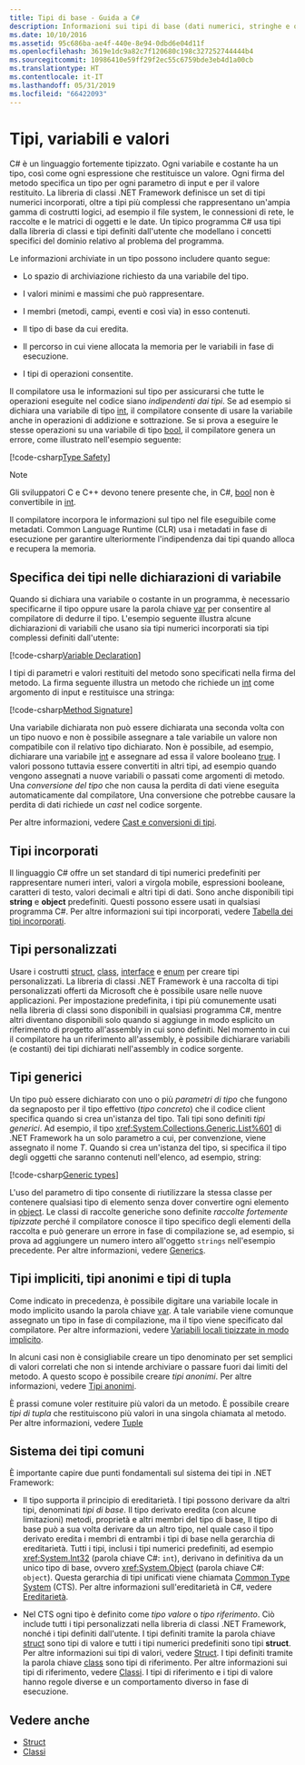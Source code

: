 ```yaml
---
title: Tipi di base - Guida a C#
description: Informazioni sui tipi di base (dati numerici, stringhe e oggetto) in tutti i programmi C#
ms.date: 10/10/2016
ms.assetid: 95c686ba-ae4f-440e-8e94-0dbd6e04d11f
ms.openlocfilehash: 3619e1dc9a82c7f120680c198c327252744444b4
ms.sourcegitcommit: 10986410e59ff29f2ec55c6759bde3eb4d1a00cb
ms.translationtype: HT
ms.contentlocale: it-IT
ms.lasthandoff: 05/31/2019
ms.locfileid: "66422093"
---
```

# <a name="types-variables-and-values"></a>Tipi, variabili e valori

C# è un linguaggio fortemente tipizzato. Ogni variabile e costante ha un tipo, così come ogni espressione che restituisce un valore. Ogni firma del metodo specifica un tipo per ogni parametro di input e per il valore restituito. La libreria di classi .NET Framework definisce un set di tipi numerici incorporati, oltre a tipi più complessi che rappresentano un'ampia gamma di costrutti logici, ad esempio il file system, le connessioni di rete, le raccolte e le matrici di oggetti e le date. Un tipico programma C# usa tipi dalla libreria di classi e tipi definiti dall'utente che modellano i concetti specifici del dominio relativo al problema del programma.  
  
Le informazioni archiviate in un tipo possono includere quanto segue:  
  
- Lo spazio di archiviazione richiesto da una variabile del tipo.  
  
- I valori minimi e massimi che può rappresentare.  
  
- I membri (metodi, campi, eventi e così via) in esso contenuti.  
  
- Il tipo di base da cui eredita.  
  
- Il percorso in cui viene allocata la memoria per le variabili in fase di esecuzione.  
  
- I tipi di operazioni consentite.  
  
Il compilatore usa le informazioni sul tipo per assicurarsi che tutte le operazioni eseguite nel codice siano *indipendenti dai tipi*. Se ad esempio si dichiara una variabile di tipo [int](language-reference/keywords/int.md), il compilatore consente di usare la variabile anche in operazioni di addizione e sottrazione. Se si prova a eseguire le stesse operazioni su una variabile di tipo [bool](language-reference/keywords/bool.md), il compilatore genera un errore, come illustrato nell'esempio seguente:  
  
[!code-csharp[Type Safety](../../samples/snippets/csharp/concepts/basic-types/type-safety.cs)]  
  
> [!NOTE]  
> Gli sviluppatori C e C++ devono tenere presente che, in C#, [bool](language-reference/keywords/bool.md) non è convertibile in [int](language-reference/keywords/int.md).  
  
Il compilatore incorpora le informazioni sul tipo nel file eseguibile come metadati. Common Language Runtime (CLR) usa i metadati in fase di esecuzione per garantire ulteriormente l'indipendenza dai tipi quando alloca e recupera la memoria.  

## <a name="specifying-types-in-variable-declarations"></a>Specifica dei tipi nelle dichiarazioni di variabile

Quando si dichiara una variabile o costante in un programma, è necessario specificarne il tipo oppure usare la parola chiave [var](language-reference/keywords/var.md) per consentire al compilatore di dedurre il tipo. L'esempio seguente illustra alcune dichiarazioni di variabili che usano sia tipi numerici incorporati sia tipi complessi definiti dall'utente:  
  
[!code-csharp[Variable Declaration](../../samples/snippets/csharp/concepts/basic-types/variable-declaration.cs)]  
  
I tipi di parametri e valori restituiti del metodo sono specificati nella firma del metodo. La firma seguente illustra un metodo che richiede un [int](language-reference/keywords/int.md) come argomento di input e restituisce una stringa:  
  
[!code-csharp[Method Signature](../../samples/snippets/csharp/concepts/basic-types/method-signature.cs)]  
  
Una variabile dichiarata non può essere dichiarata una seconda volta con un tipo nuovo e non è possibile assegnare a tale variabile un valore non compatibile con il relativo tipo dichiarato. Non è possibile, ad esempio, dichiarare una variabile [int](language-reference/keywords/int.md) e assegnare ad essa il valore booleano [true](language-reference/keywords/true-literal.md). I valori possono tuttavia essere convertiti in altri tipi, ad esempio quando vengono assegnati a nuove variabili o passati come argomenti di metodo. Una *conversione del tipo* che non causa la perdita di dati viene eseguita automaticamente dal compilatore, Una conversione che potrebbe causare la perdita di dati richiede un *cast* nel codice sorgente.

Per altre informazioni, vedere [Cast e conversioni di tipi](programming-guide/types/casting-and-type-conversions.md).

## <a name="built-in-types"></a>Tipi incorporati

Il linguaggio C# offre un set standard di tipi numerici predefiniti per rappresentare numeri interi, valori a virgola mobile, espressioni booleane, caratteri di testo, valori decimali e altri tipi di dati. Sono anche disponibili tipi **string** e **object** predefiniti. Questi possono essere usati in qualsiasi programma C#. Per altre informazioni sui tipi incorporati, vedere [Tabella dei tipi incorporati](language-reference/keywords/built-in-types-table.md).  
  
## <a name="custom-types"></a>Tipi personalizzati

Usare i costrutti [struct](language-reference/keywords/class.md), [class](language-reference/keywords/class.md), [interface](language-reference/keywords/interface.md) e [enum](language-reference/keywords/enum.md) per creare tipi personalizzati. La libreria di classi .NET Framework è una raccolta di tipi personalizzati offerti da Microsoft che è possibile usare nelle nuove applicazioni. Per impostazione predefinita, i tipi più comunemente usati nella libreria di classi sono disponibili in qualsiasi programma C#, mentre altri diventano disponibili solo quando si aggiunge in modo esplicito un riferimento di progetto all'assembly in cui sono definiti. Nel momento in cui il compilatore ha un riferimento all'assembly, è possibile dichiarare variabili (e costanti) dei tipi dichiarati nell'assembly in codice sorgente.
  
## <a name="generic-types"></a>Tipi generici

Un tipo può essere dichiarato con uno o più *parametri di tipo* che fungono da segnaposto per il tipo effettivo (*tipo concreto*) che il codice client specifica quando si crea un'istanza del tipo. Tali tipi sono definiti *tipi generici*. Ad esempio, il tipo <xref:System.Collections.Generic.List%601> di .NET Framework ha un solo parametro a cui, per convenzione, viene assegnato il nome *T*. Quando si crea un'istanza del tipo, si specifica il tipo degli oggetti che saranno contenuti nell'elenco, ad esempio, string:  
  
[!code-csharp[Generic types](../../samples/snippets/csharp/concepts/basic-types/generic-type.cs)]
  
L'uso del parametro di tipo consente di riutilizzare la stessa classe per contenere qualsiasi tipo di elemento senza dover convertire ogni elemento in [object](language-reference/keywords/object.md). Le classi di raccolte generiche sono definite *raccolte fortemente tipizzate* perché il compilatore conosce il tipo specifico degli elementi della raccolta e può generare un errore in fase di compilazione se, ad esempio, si prova ad aggiungere un numero intero all'oggetto `strings` nell'esempio precedente. Per altre informazioni, vedere [Generics](programming-guide/generics/index.md).

## <a name="implicit-types-anonymous-types-and-tuple-types"></a>Tipi impliciti, tipi anonimi e tipi di tupla

Come indicato in precedenza, è possibile digitare una variabile locale in modo implicito usando la parola chiave [var](language-reference/keywords/var.md). A tale variabile viene comunque assegnato un tipo in fase di compilazione, ma il tipo viene specificato dal compilatore. Per altre informazioni, vedere [Variabili locali tipizzate in modo implicito](programming-guide/classes-and-structs/implicitly-typed-local-variables.md).  
  
In alcuni casi non è consigliabile creare un tipo denominato per set semplici di valori correlati che non si intende archiviare o passare fuori dai limiti del metodo. A questo scopo è possibile creare *tipi anonimi*. Per altre informazioni, vedere [Tipi anonimi](programming-guide/classes-and-structs/anonymous-types.md).

È prassi comune voler restituire più valori da un metodo. È possibile creare *tipi di tupla* che restituiscono più valori in una singola chiamata al metodo. Per altre informazioni, vedere [Tuple](tuples.md)

## <a name="the-common-type-system"></a>Sistema dei tipi comuni

È importante capire due punti fondamentali sul sistema dei tipi in .NET Framework:  
  
- Il tipo supporta il principio di ereditarietà. I tipi possono derivare da altri tipi, denominati *tipi di base*. Il tipo derivato eredita (con alcune limitazioni) metodi, proprietà e altri membri del tipo di base, Il tipo di base può a sua volta derivare da un altro tipo, nel quale caso il tipo derivato eredita i membri di entrambi i tipi di base nella gerarchia di ereditarietà. Tutti i tipi, inclusi i tipi numerici predefiniti, ad esempio <xref:System.Int32> (parola chiave C#: `int`), derivano in definitiva da un unico tipo di base, ovvero <xref:System.Object> (parola chiave C#: `object`). Questa gerarchia di tipi unificati viene chiamata [Common Type System](../standard/common-type-system.md) (CTS). Per altre informazioni sull'ereditarietà in C#, vedere [Ereditarietà](programming-guide/classes-and-structs/inheritance.md).  
  
- Nel CTS ogni tipo è definito come *tipo valore* o *tipo riferimento*. Ciò include tutti i tipi personalizzati nella libreria di classi .NET Framework, nonché i tipi definiti dall'utente. I tipi definiti tramite la parola chiave [struct](language-reference/keywords/struct.md) sono tipi di valore e tutti i tipi numerici predefiniti sono tipi **struct**. Per altre informazioni sui tipi di valori, vedere [Struct](structs.md). I tipi definiti tramite la parola chiave [class](language-reference/keywords/class.md) sono tipi di riferimento. Per altre informazioni sui tipi di riferimento, vedere [Classi](classes.md). I tipi di riferimento e i tipi di valore hanno regole diverse e un comportamento diverso in fase di esecuzione.

## <a name="see-also"></a>Vedere anche

- [Struct](structs.md)
- [Classi](classes.md)
